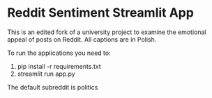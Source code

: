 # Reddit Sentiment Streamlit App
This is an edited fork of a university project to examine the emotional appeal of posts on Reddit. All captions are in Polish.

To run the applications you need to:

1. pip install -r requirements.txt
2. streamlit run app.py

The default subreddit is politics